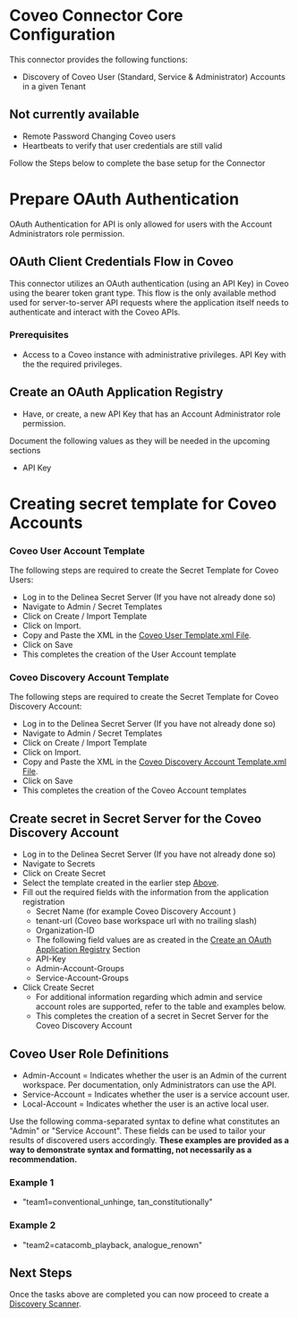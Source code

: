 # Coveo Connector Core Configuration

This connector provides the following functions:

- Discovery of Coveo User (Standard, Service & Administrator) Accounts in a given Tenant

## Not currently available
- Remote Password Changing Coveo users
- Heartbeats to verify that user credentials are still valid

Follow the Steps below to complete the base setup for the Connector

# Prepare OAuth Authentication
OAuth Authentication for API is only allowed for users with the Account Administrators role permission.

## OAuth Client Credentials Flow in Coveo

This connector utilizes an OAuth authentication (using an API Key) in Coveo using the bearer token grant type. This flow is the only available method used for server-to-server API requests where the application itself needs to authenticate and interact with the Coveo APIs.
​
### Prerequisites

- Access to a Coveo instance with administrative privileges.
API Key with the the required privileges.

## Create an OAuth Application Registry

- Have, or create, a new API Key that has an Account Administrator role permission.  

Document the following values as they will be needed in the upcoming sections
  - API Key


# Creating secret template for Coveo Accounts 

### Coveo User Account Template

The following steps are required to create the Secret Template for Coveo Users:

- Log in to the Delinea Secret Server (If you have not already done so)
- Navigate to Admin / Secret Templates
- Click on Create / Import Template
- Click on Import.
- Copy and Paste the XML in the [Coveo User Template.xml File](./Templates/Coveo%20User%20Secret%20Template.xml).
- Click on Save
- This completes the creation of the User Account template

### Coveo Discovery Account Template

The following steps are required to create the Secret Template for Coveo Discovery Account:

- Log in to the Delinea Secret Server (If you have not already done so)
- Navigate to Admin / Secret Templates
- Click on Create / Import Template
- Click on Import.
- Copy and Paste the XML in the [Coveo Discovery Account Template.xml File](./Templates/Coveo%20Discovery%20Secret%20Template.xml).
- Click on Save
- This completes the creation of the Coveo Account templates


## Create secret in Secret Server for the Coveo Discovery Account
 
- Log in to the Delinea Secret Server (If you have not already done so)
- Navigate to Secrets
- Click on Create Secret
- Select the template created in the earlier step [Above](#coveo-discovery-account-templatee).
- Fill out the required fields with the information from the application registration
    - Secret Name (for example Coveo Discovery Account )
    - tenant-url (Coveo base workspace url with no trailing slash)
    - Organization-ID 
   - The following field values are as created in the [Create an OAuth Application Registry](../Instructions.md/#create-an-oauth-application-registry) Section
    - API-Key
    - Admin-Account-Groups
    - Service-Account-Groups
- Click Create Secret
  - For additional information regarding which admin and service account roles are supported, refer to the table and examples below.
  - This completes the creation of a secret in Secret Server for the Coveo Discovery Account


## Coveo User Role Definitions
- Admin-Account = Indicates whether the user is an Admin of the current workspace.  Per documentation, only Administrators can use the API.
- Service-Account = Indicates whether the user is a service account user.
- Local-Account = Indicates whether the user is an active local user.

Use the following comma-separated syntax to define what constitutes an "Admin" or "Service Account". These fields can be used to tailor your results of discovered users accordingly. **These examples are provided as a way to demonstrate syntax and formatting, not necessarily as a recommendation.**
### Example 1
- "team1=conventional_unhinge, tan_constitutionally"
### Example 2
- "team2=catacomb_playback, analogue_renown"


## Next Steps

Once the tasks above are completed you can now proceed to create a [Discovery Scanner](./Discovery/readme.md).


